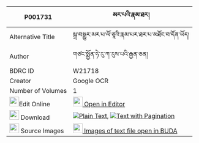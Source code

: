 |P001731|མར་པའི་རྣམ་ཐར། 
| --- | --- 
|Alternative Title |སྒྲ་བསྒྱུར་མར་པ་ལོ་ཙཱའི་རྣམ་པར་ཐར་པ་མཐོང་བ་དོན་ཡོད།
|Author| གཙང་སྨྱོན་ཧེ་རུ་ཀ་རུས་པའི་རྒྱན་ཅན།
|BDRC ID | W21718
|Creator | Google OCR
|Number of Volumes| 1
|<img width="25" src="https://img.icons8.com/color/25/000000/edit-property.png">Edit Online| [<img width="25" src="https://avatars.githubusercontent.com/u/45091458?s=200&v=4"> Open in Editor](http://editor.openpecha.org/P001731)
|<img width="25" src="https://img.icons8.com/fluent/48/000000/download-2.png"/>  Download | [![](https://img.icons8.com/color/20/000000/txt.png)Plain Text](https://github.com/Openpecha/P001731/releases/download/v1/marpa_i_namtar_plain_P001731.zip), [![](https://img.icons8.com/color/20/000000/txt.png)Text with Pagination](https://github.com/Openpecha/P001731/releases/download/v1/marpa_i_namtar_pages_P001731.zip)
|<img width="25" src="https://img.icons8.com/plasticine/100/000000/pictures-folder.png"/>  Source Images | [<img width="25" src="https://library.bdrc.io/icons/BUDA-small.svg"> Images of text file open in BUDA](https://library.bdrc.io/show/bdr:W21718)